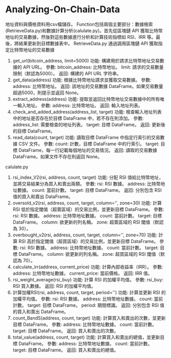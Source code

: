# Analyzing-On-Chain-Data
地址資料與價格資料用csv檔儲存。
Function包括兩個主要部分：數據檢索(RetrieveData.py)和數據計算分析(calulate.py)。首先從區塊鏈 API 獲取比特幣地址的交易數據，然後對這些數據進行分析和計算技術指標如 RSI、IRR 等。最後，將結果更新到目標數據表中。
RetrieveData.py
通過調用區塊鏈 API 獲取指定比特幣地址的交易數據
1. get_url(bitcoin_address, limit=5000)
功能: 構建用於請求比特幣地址交易數據的 API URL。
參數:
bitcoin_address: 比特幣地址。
limit: 請求的交易數量限制（默認為5000）。
返回: 構建的 API URL 字符串。
2. get_data(address)
功能: 根據比特幣地址請求並獲取交易數據。
參數:
address: 比特幣地址。
返回: 該地址的交易數據 DataFrame。如果交易數量超過5000，則提示並返回 None。
3. extract_address(address)
功能: 提取並返回比特幣地址交易數據中的所有唯一輸入地址。
參數:
address: 比特幣地址。
返回: 輸入地址列表。
4. check_and_added_address(address_list, target)
功能: 檢查輸入地址列表中的地址是否存在於目標 DataFrame 中，若不存在則添加。
參數:
address_list: 需要檢查的地址列表。
target: 目標 DataFrame。
返回: 更新後的目標 DataFrame。
5. read_data(count, target)
功能: 讀取目標 DataFrame 中指定行索引的交易數據 CSV 文件。
參數:
count: 計數，目標 DataFrame 中的行索引。
target: 目標 DataFrame，每一行記載每個地址的交易情況。
返回: 讀取的交易數據 DataFrame。如果文件不存在則返回 None。

calulate.py
1. rsi_index_V2(rsi, address, count, target)
功能: 分配 RSI 值給比特幣地址，並將交易結果分為買入和賣出兩類。
參數:
rsi: RSI 數據。
address: 比特幣地址數據。
count: 當前計數。
target: 目標 DataFrame。
返回: 分別包含 RSI 值的買入和賣出 DataFrame。
2. oversold_v2(rsi, address, count, target, column='', zone=30)
功能: 計算 RSI 低於指定閾值（超賣區域）的交易比例，並更新目標 DataFrame。
參數:
rsi: RSI 數據。
address: 比特幣地址數據。
count: 當前計數。
target: 目標 DataFrame。
column: 欲更新的列名稱。
zone: 超賣區域的 RSI 閾值（默認為 30）。
3. overbought_v2(rsi, address, count, target, column='', zone=70)
功能: 計算 RSI 高於指定閾值（超買區域）的交易比例，並更新目標 DataFrame。
參數:
rsi: RSI 數據。
address: 比特幣地址數據。
count: 當前計數。
target: 目標 DataFrame。
column: 欲更新的列名稱。
zone: 超買區域的 RSI 閾值（默認為 70）。
4. calculate_irr(address, current_price)
功能: 計算內部收益率（IRR）。
參數:
address: 比特幣地址數據。
current_price: 當前價格。
返回: IRR 值。
5. rsi_weight_average(rsi_buy)
功能: 計算 RSI 的加權平均值。
參數:
rsi_buy: RSI 買入數據。
返回: RSI 的加權平均值。
6. 計算加權RSI(rsi, address, count, target, period='')
功能: 計算並更新 RSI 的加權平均值。
參數:
rsi: RSI 數據。
address: 比特幣地址數據。
count: 當前計數。
target: 目標 DataFrame。
period: 期間標識。
返回: 分別包含 RSI 值的買入和賣出 DataFrame。
7. count_BandS(address, count, target)
功能: 計算買入和賣出的次數，並更新目標 DataFrame。
參數:
address: 比特幣地址數據。
count: 當前計數。
target: 目標 DataFrame。
返回: 買入和賣出的次數。
8. total_value(address, count, target)
功能: 計算買入和賣出的總值，並更新目標 DataFrame。
參數:
address: 比特幣地址數據。
count: 當前計數。
target: 目標 DataFrame。
返回: 買入和賣出的總值。
